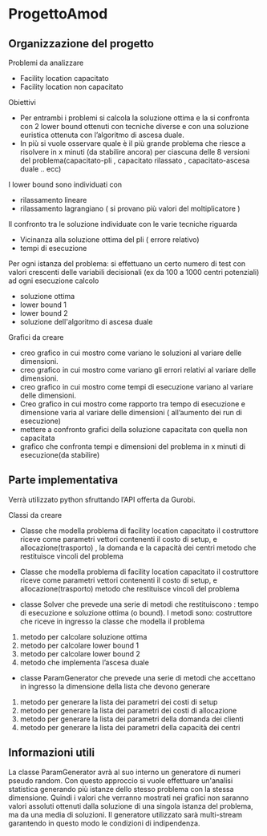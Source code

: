 # ProgettoAmod

## Organizzazione del progetto 

Problemi da analizzare
- Facility location capacitato
- Facility location non capacitato


Obiettivi
- Per entrambi i problemi si calcola la soluzione ottima e la si confronta con  2 lower  bound ottenuti con tecniche diverse e con una soluzione euristica ottenuta con l’algoritmo di ascesa duale.
- In più si vuole osservare quale è il più grande problema che riesce a risolvere in x minuti (da stabilire ancora) per ciascuna delle 8 versioni del problema(capacitato-pli , capacitato rilassato , capacitato-ascesa duale .. ecc)


I lower  bound sono  individuati con 
- rilassamento lineare
- rilassamento lagrangiano ( si provano più valori del moltiplicatore )
 
 
Il confronto tra le soluzione individuate con le varie tecniche riguarda
- Vicinanza alla soluzione ottima del pli ( errore relativo)
- tempi di esecuzione 


Per ogni istanza del problema:
si effettuano un certo numero di test con valori crescenti delle variabili decisionali  (ex da 100 a 1000 centri potenziali)
ad ogni esecuzione calcolo
- soluzione ottima
- lower bound 1
- lower bound 2
- soluzione dell'algoritmo di ascesa duale


Grafici da creare
- creo grafico in cui mostro come variano le soluzioni al variare delle dimensioni.
- creo grafico in cui mostro come variano gli errori relativi al variare delle dimensioni.
- creo grafico in cui mostro come tempi di esecuzione variano al variare delle dimensioni. 
- Creo grafico in cui mostro come rapporto tra tempo di esecuzione e dimensione varia al variare delle dimensioni ( all’aumento dei run di esecuzione)
- mettere a confronto grafici della soluzione capacitata con quella non capacitata
- grafico che confronta tempi e dimensioni del problema in x minuti di esecuzione(da stabilire)


## Parte implementativa
Verrà utilizzato python sfruttando l’API offerta da Gurobi.

Classi da creare

- Classe che modella problema di facility location capacitato
il costruttore riceve come parametri vettori contenenti il costo di setup, e allocazione(trasporto) , la domanda e la capacità dei centri
metodo che restituisce vincoli del problema


- Classe che modella problema di facility location capacitato
il costruttore riceve come parametri vettori contenenti il costo di setup, e allocazione(trasporto) 
metodo che restituisce vincoli del problema


- classe Solver che prevede una serie di metodi che restituiscono : tempo di esecuzione e soluzione ottima (o bound). I metodi sono: 
costruttore che riceve in ingresso la classe che modella il problema
1. metodo per calcolare soluzione ottima
2. metodo per calcolare lower  bound 1
3. metodo per calcolare lower  bound 2
4. metodo che implementa l’ascesa duale


- classe ParamGenerator che prevede una serie di metodi che accettano in ingresso la dimensione della lista che devono generare
1. metodo per generare la lista dei parametri dei costi di setup
2. metodo per generare la lista dei parametri dei costi di allocazione
3. metodo per generare la lista dei parametri della domanda dei clienti
4. metodo per generare la lista dei parametri della capacità dei centri 


## Informazioni utili
La classe ParamGenerator avrà al suo interno un generatore di numeri pseudo random. Con questo approccio si vuole effettuare un'analisi statistica generando più istanze dello stesso problema con la stessa dimensione. Quindi i valori che verranno mostrati nei grafici non saranno valori assoluti ottenuti dalla soluzione di una singola istanza del problema, ma da una media di soluzioni. Il generatore utilizzato sarà multi-stream garantendo in questo modo le condizioni di indipendenza.
